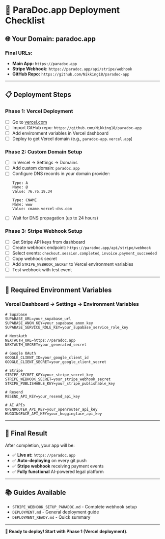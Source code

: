 # 🚀 **ParaDoc.app Deployment Checklist**

## 🌐 **Your Domain: paradoc.app**

### **Final URLs:**
- **Main App:** `https://paradoc.app`
- **Stripe Webhook:** `https://paradoc.app/api/stripe/webhook`
- **GitHub Repo:** `https://github.com/Nikking18/paradoc-app`

---

## 📋 **Deployment Steps**

### **Phase 1: Vercel Deployment**
- [ ] Go to [vercel.com](https://vercel.com)
- [ ] Import GitHub repo: `https://github.com/Nikking18/paradoc-app`
- [ ] Add environment variables in Vercel dashboard
- [ ] Deploy to get Vercel domain (e.g., `paradoc-app.vercel.app`)

### **Phase 2: Custom Domain Setup**
- [ ] In Vercel → Settings → Domains
- [ ] Add custom domain: `paradoc.app`
- [ ] Configure DNS records in your domain provider:
  ```
  Type: A
  Name: @
  Value: 76.76.19.34
  
  Type: CNAME
  Name: www
  Value: cname.vercel-dns.com
  ```
- [ ] Wait for DNS propagation (up to 24 hours)

### **Phase 3: Stripe Webhook Setup**
- [ ] Get Stripe API keys from dashboard
- [ ] Create webhook endpoint: `https://paradoc.app/api/stripe/webhook`
- [ ] Select events: `checkout.session.completed`, `invoice.payment_succeeded`
- [ ] Copy webhook secret
- [ ] Add `STRIPE_WEBHOOK_SECRET` to Vercel environment variables
- [ ] Test webhook with test event

---

## 🔑 **Required Environment Variables**

### **Vercel Dashboard → Settings → Environment Variables**

```env
# Supabase
SUPABASE_URL=your_supabase_url
SUPABASE_ANON_KEY=your_supabase_anon_key
SUPABASE_SERVICE_ROLE_KEY=your_supabase_service_role_key

# NextAuth
NEXTAUTH_URL=https://paradoc.app
NEXTAUTH_SECRET=your_generated_secret

# Google OAuth
GOOGLE_CLIENT_ID=your_google_client_id
GOOGLE_CLIENT_SECRET=your_google_client_secret

# Stripe
STRIPE_SECRET_KEY=your_stripe_secret_key
STRIPE_WEBHOOK_SECRET=your_stripe_webhook_secret
STRIPE_PUBLISHABLE_KEY=your_stripe_publishable_key

# Resend
RESEND_API_KEY=your_resend_api_key

# AI APIs
OPENROUTER_API_KEY=your_openrouter_api_key
HUGGINGFACE_API_KEY=your_huggingface_api_key
```

---

## 🎯 **Final Result**

After completion, your app will be:
- ✅ **Live at:** `https://paradoc.app`
- ✅ **Auto-deploying** on every git push
- ✅ **Stripe webhook** receiving payment events
- ✅ **Fully functional** AI-powered legal platform

---

## 📚 **Guides Available**

- `STRIPE_WEBHOOK_SETUP_PARADOC.md` - Complete webhook setup
- `DEPLOYMENT.md` - General deployment guide
- `DEPLOYMENT_READY.md` - Quick summary

---

**🚀 Ready to deploy! Start with Phase 1 (Vercel deployment).**
